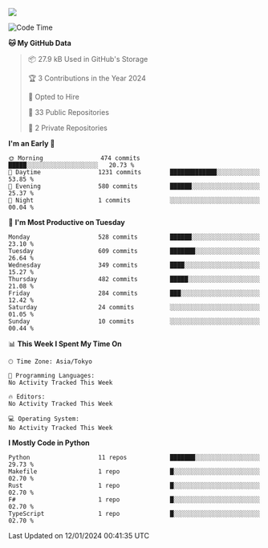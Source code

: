 ![](https://komarev.com/ghpvc/?username=kitagawa-hr)

<!--START_SECTION:waka-->
![Code Time](http://img.shields.io/badge/Code%20Time-755%20hrs%2038%20mins-blue)

**🐱 My GitHub Data** 

> 📦 27.9 kB Used in GitHub's Storage 
 > 
> 🏆 3 Contributions in the Year 2024
 > 
> 💼 Opted to Hire
 > 
> 📜 33 Public Repositories 
 > 
> 🔑 2 Private Repositories 
 > 
**I'm an Early 🐤** 

```text
🌞 Morning                474 commits         █████░░░░░░░░░░░░░░░░░░░░   20.73 % 
🌆 Daytime                1231 commits        █████████████░░░░░░░░░░░░   53.85 % 
🌃 Evening                580 commits         ██████░░░░░░░░░░░░░░░░░░░   25.37 % 
🌙 Night                  1 commits           ░░░░░░░░░░░░░░░░░░░░░░░░░   00.04 % 
```
📅 **I'm Most Productive on Tuesday** 

```text
Monday                   528 commits         ██████░░░░░░░░░░░░░░░░░░░   23.10 % 
Tuesday                  609 commits         ███████░░░░░░░░░░░░░░░░░░   26.64 % 
Wednesday                349 commits         ████░░░░░░░░░░░░░░░░░░░░░   15.27 % 
Thursday                 482 commits         █████░░░░░░░░░░░░░░░░░░░░   21.08 % 
Friday                   284 commits         ███░░░░░░░░░░░░░░░░░░░░░░   12.42 % 
Saturday                 24 commits          ░░░░░░░░░░░░░░░░░░░░░░░░░   01.05 % 
Sunday                   10 commits          ░░░░░░░░░░░░░░░░░░░░░░░░░   00.44 % 
```


📊 **This Week I Spent My Time On** 

```text
🕑︎ Time Zone: Asia/Tokyo

💬 Programming Languages: 
No Activity Tracked This Week

🔥 Editors: 
No Activity Tracked This Week

💻 Operating System: 
No Activity Tracked This Week
```

**I Mostly Code in Python** 

```text
Python                   11 repos            ███████░░░░░░░░░░░░░░░░░░   29.73 % 
Makefile                 1 repo              █░░░░░░░░░░░░░░░░░░░░░░░░   02.70 % 
Rust                     1 repo              █░░░░░░░░░░░░░░░░░░░░░░░░   02.70 % 
F#                       1 repo              █░░░░░░░░░░░░░░░░░░░░░░░░   02.70 % 
TypeScript               1 repo              █░░░░░░░░░░░░░░░░░░░░░░░░   02.70 % 
```




 Last Updated on 12/01/2024 00:41:35 UTC
<!--END_SECTION:waka-->
